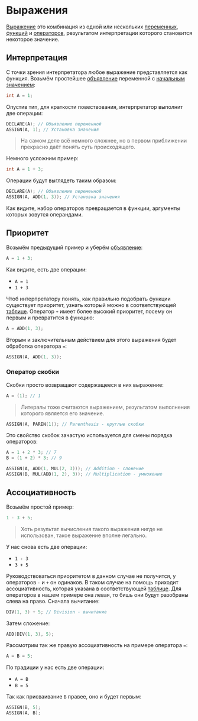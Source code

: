 <show-structure for="chapter,procedure" depth="3"/>

# Выражения

<a href="https://www.angelcode.com/angelscript/sdk/docs/manual/doc_expressions.html"/>

[Выражение](https://w.wiki/9kCz) это комбинация из одной или
нескольких [переменных](variable.md), [функций](fun.md) и [операторов](operator.md), результатом интерпретации
которого становится некоторое значение.

## Интерпретация

С точки зрения интерпретатора любое выражение представляется как функция. Возьмём
простейшее [объявление](variable.md#declaration) переменной с [начальным значением](variable.md#init):

```C++
int A = 1;
```

Опустив тип, для краткости повествования, интерпретатор выполнит две операции:

```C++
DECLARE(A); // Объявление переменной
ASSIGN(A, 1); // Установка значения
```

> На самом деле всё немного сложнее, но в первом приближении прекрасно даёт понять суть происходящего.

Немного усложним пример:

```C++
int A = 1 + 3;
```

Операции будут выглядеть таким образом:

```C++
DECLARE(A); // Объявление переменной
ASSIGN(A, ADD(1, 3)); // Установка значения
```

Как видите, набор операторов превращается в функции, аргументы которых зовутся операндами.

## Приоритет

Возьмём предыдущий пример и уберём [объявление](variable.md#declaration):

```C++
A = 1 + 3;
```

Как видите, есть две операции:
- `A = 1`
- `1 + 3`

Чтоб интерпретатору понять, как правильно подобрать функции существует приоритет, узнать который можно в
соответствующей [таблице](operator.md). Оператор `+` имеет более высокий приоритет, посему он первым и превратится в
функцию:

```C++
A = ADD(1, 3);
```

Вторым и заключительным действием для этого выражения будет обработка оператора `=`:

```C++
ASSIGN(A, ADD(1, 3));
```

### Оператор скобки

Скобки просто возвращают содержащееся в них выражение:

```C++
A = (1); // 1
```
> Литералы тоже считаются выражением, результатом выполнения которого является его значение.

```C++
ASSIGN(A, PAREN(1)); // Parenthesis - круглые скобки
```

Это свойство скобок зачастую используется для смены порядка операторов:

```C++
A = 1 + 2 * 3; // 7
B = (1 + 2) * 3; // 9
```

```C++
ASSIGN(A, ADD(1, MUL(2, 3))); // Addition - сложение
ASSIGN(B, MUL(ADD(1, 2), 3)); // Multiplication - умножение
```

## Ассоциативность

Возьмём простой пример:

```C++
1 - 3 + 5;
```

> Хоть результат вычисления такого выражения нигде не использован, такое выражение вполне легально.

У нас снова есть две операции:

- `1 - 3`
- `3 + 5`

Руководствоваться приоритетом в данном случае не получится, у операторов `-` и `+` он одинаков. В таком случае на помощь
приходит ассоциативность, которая указана в соответствующей [таблице](operator.md). Для операторов в нашем примере она
левая, то бишь они будут разобраны слева на право. Сначала вычитание:

```C++
DIV(1, 3) + 5; // Division - вычитание
```

Затем сложение:

```C++
ADD(DIV(1, 3), 5);
```

Рассмотрим так же правую ассоциативность на примере оператора `=`:

```C++
A = B = 5;
```

По традиции у нас есть две операции:

- `A = B`
- `B = 5`

Так как присваивание `B` правее, оно и будет первым:

```C++
ASSIGN(B, 5);
ASSIGN(A, B);
```